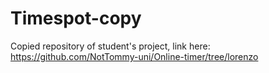 # Timespot-copy
Copied repository of student's project, link here: https://github.com/NotTommy-uni/Online-timer/tree/lorenzo
